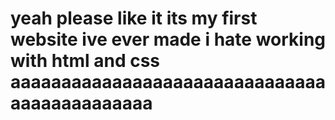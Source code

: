 # yeah please like it its my first website ive ever made i hate working with html and css aaaaaaaaaaaaaaaaaaaaaaaaaaaaaaaaaaaaaaaaaaaaa
